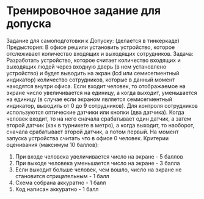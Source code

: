 # Тренировочное задание для допуска

Задание для самоподготовки к Допуску: (делается в тинкеркаде)
Предыстория: В офисе решили установить устройство, которое отслеживает количество входящих и выходящих сотрудников.
Задача: Разработать устройство, которое считает количество входящих и выходящих людей через входную дверь (в нем установлено устройство) и будет выводить на экран (lcd или семисегментный индикатор) количество сотрудников, которые в данный момент находятся внутри офиса. Если входит человек, то отображаемое на экране число увеличивается на единицу, а когда выходит, уменьшается на единицу (в случае если экраном является семисегментный индикатор, выводить от 0 до 9 сотрудников). Для контроля сотрудников используются оптические датчики или кнопки (два датчика). Когда человек входит, то на него сначала срабатывает один датчик, а затем второй датчик (как в турникете в метро), а когда выходит, то наоборот, сначала срабатывает второй датчик, а потом первый. На момент запуска устройства считать что в офисе 0 человек.
Критерии оценивания (максимум 10 баллов):
1) При входе человека увеличивается число на экране - 5 баллов
2) При выходе человека уменьшается число на экране - 3 балла
3) Если выходит больше человек, чем вошло, число на экране не становится отрицательным - 1 балл
4) Схема собрана аккуратно - 1 балл
5) Код написан аккуратно - 1 балл

